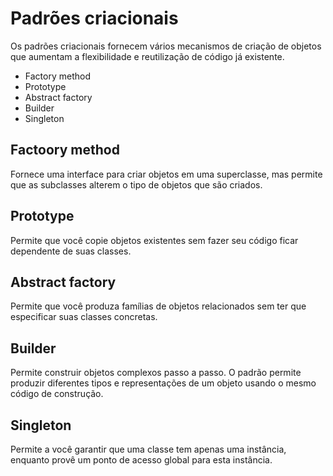 # Padrões criacionais
Os padrões criacionais fornecem vários mecanismos de criação de objetos que aumentam a flexibilidade e reutilização de código já existente.

<ul>
	<li>Factory method</li>
	<li>Prototype</li>
	<li>Abstract factory</li>
	<li>Builder</li>
	<li>Singleton</li>
</ul>

## Factoory method
Fornece uma interface para criar objetos em uma superclasse, mas permite que as subclasses alterem o tipo de objetos que são criados.

## Prototype
Permite que você copie objetos existentes sem fazer seu código ficar dependente de suas classes.

## Abstract factory
Permite que você produza famílias de objetos relacionados sem ter que especificar suas classes concretas.

## Builder
Permite construir objetos complexos passo a passo. O padrão permite produzir diferentes tipos e representações de um objeto usando o mesmo código de construção.

## Singleton
Permite a você garantir que uma classe tem apenas uma instância, enquanto provê um ponto de acesso global para esta instância.